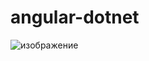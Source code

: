 # angular-dotnet
![изображение](https://user-images.githubusercontent.com/63981542/212627998-1ab28e1a-68b4-4019-9f43-bfdcda26090f.png)
